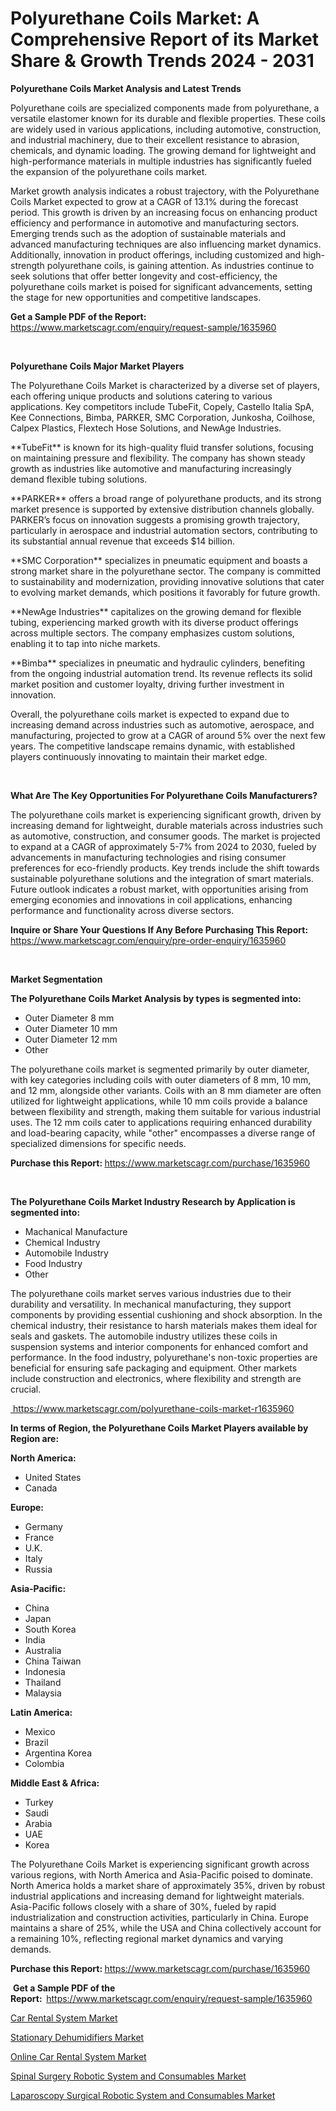 <p><h1>Polyurethane Coils Market: A Comprehensive Report of its Market Share & Growth Trends 2024 - 2031</h1></p><p><strong>Polyurethane Coils Market Analysis and Latest Trends</strong></p>
<p><p>Polyurethane coils are specialized components made from polyurethane, a versatile elastomer known for its durable and flexible properties. These coils are widely used in various applications, including automotive, construction, and industrial machinery, due to their excellent resistance to abrasion, chemicals, and dynamic loading. The growing demand for lightweight and high-performance materials in multiple industries has significantly fueled the expansion of the polyurethane coils market.</p><p>Market growth analysis indicates a robust trajectory, with the Polyurethane Coils Market expected to grow at a CAGR of 13.1% during the forecast period. This growth is driven by an increasing focus on enhancing product efficiency and performance in automotive and manufacturing sectors. Emerging trends such as the adoption of sustainable materials and advanced manufacturing techniques are also influencing market dynamics. Additionally, innovation in product offerings, including customized and high-strength polyurethane coils, is gaining attention. As industries continue to seek solutions that offer better longevity and cost-efficiency, the polyurethane coils market is poised for significant advancements, setting the stage for new opportunities and competitive landscapes.</p></p>
<p><strong>Get a Sample PDF of the Report:&nbsp;</strong> <a href="https://www.marketscagr.com/enquiry/request-sample/1635960?utm_campaign=1436&utm_medium=2&utm_source=Github&utm_content=ia&utm_term=11102024&utm_id=polyurethane-coils">https://www.marketscagr.com/enquiry/request-sample/1635960</a></p>
<p>&nbsp;</p>
<p><strong>Polyurethane Coils Major Market Players</strong></p>
<p><p>The Polyurethane Coils Market is characterized by a diverse set of players, each offering unique products and solutions catering to various applications. Key competitors include TubeFit, Copely, Castello Italia SpA, Kee Connections, Bimba, PARKER, SMC Corporation, Junkosha, Coilhose, Calpex Plastics, Flextech Hose Solutions, and NewAge Industries.</p><p>**TubeFit** is known for its high-quality fluid transfer solutions, focusing on maintaining pressure and flexibility. The company has shown steady growth as industries like automotive and manufacturing increasingly demand flexible tubing solutions.</p><p>**PARKER** offers a broad range of polyurethane products, and its strong market presence is supported by extensive distribution channels globally. PARKER’s focus on innovation suggests a promising growth trajectory, particularly in aerospace and industrial automation sectors, contributing to its substantial annual revenue that exceeds $14 billion.</p><p>**SMC Corporation** specializes in pneumatic equipment and boasts a strong market share in the polyurethane sector. The company is committed to sustainability and modernization, providing innovative solutions that cater to evolving market demands, which positions it favorably for future growth.</p><p>**NewAge Industries** capitalizes on the growing demand for flexible tubing, experiencing marked growth with its diverse product offerings across multiple sectors. The company emphasizes custom solutions, enabling it to tap into niche markets.</p><p>**Bimba** specializes in pneumatic and hydraulic cylinders, benefiting from the ongoing industrial automation trend. Its revenue reflects its solid market position and customer loyalty, driving further investment in innovation.</p><p>Overall, the polyurethane coils market is expected to expand due to increasing demand across industries such as automotive, aerospace, and manufacturing, projected to grow at a CAGR of around 5% over the next few years. The competitive landscape remains dynamic, with established players continuously innovating to maintain their market edge.</p></p>
<p>&nbsp;</p>
<p><strong>What Are The Key Opportunities For Polyurethane Coils Manufacturers?</strong></p>
<p><p>The polyurethane coils market is experiencing significant growth, driven by increasing demand for lightweight, durable materials across industries such as automotive, construction, and consumer goods. The market is projected to expand at a CAGR of approximately 5-7% from 2024 to 2030, fueled by advancements in manufacturing technologies and rising consumer preferences for eco-friendly products. Key trends include the shift towards sustainable polyurethane solutions and the integration of smart materials. Future outlook indicates a robust market, with opportunities arising from emerging economies and innovations in coil applications, enhancing performance and functionality across diverse sectors.</p></p>
<p><strong>Inquire or Share Your Questions If Any Before Purchasing This Report:</strong> <a href="https://www.marketscagr.com/enquiry/pre-order-enquiry/1635960?utm_campaign=1436&utm_medium=2&utm_source=Github&utm_content=ia&utm_term=11102024&utm_id=polyurethane-coils">https://www.marketscagr.com/enquiry/pre-order-enquiry/1635960</a></p>
<p>&nbsp;</p>
<p><strong>Market Segmentation</strong></p>
<p><strong>The Polyurethane Coils Market Analysis by types is segmented into:</strong></p>
<p><ul><li>Outer Diameter 8 mm</li><li>Outer Diameter 10 mm</li><li>Outer Diameter 12 mm</li><li>Other</li></ul></p>
<p><p>The polyurethane coils market is segmented primarily by outer diameter, with key categories including coils with outer diameters of 8 mm, 10 mm, and 12 mm, alongside other variants. Coils with an 8 mm diameter are often utilized for lightweight applications, while 10 mm coils provide a balance between flexibility and strength, making them suitable for various industrial uses. The 12 mm coils cater to applications requiring enhanced durability and load-bearing capacity, while "other" encompasses a diverse range of specialized dimensions for specific needs.</p></p>
<p><strong>Purchase this Report:&nbsp;</strong><a href="https://www.marketscagr.com/purchase/1635960?utm_campaign=1436&utm_medium=2&utm_source=Github&utm_content=ia&utm_term=11102024&utm_id=polyurethane-coils">https://www.marketscagr.com/purchase/1635960</a></p>
<p>&nbsp;</p>
<p><strong>The Polyurethane Coils Market Industry Research by Application is segmented into:</strong></p>
<p><ul><li>Machanical Manufacture</li><li>Chemical Industry</li><li>Automobile Industry</li><li>Food Industry</li><li>Other</li></ul></p>
<p><p>The polyurethane coils market serves various industries due to their durability and versatility. In mechanical manufacturing, they support components by providing essential cushioning and shock absorption. In the chemical industry, their resistance to harsh materials makes them ideal for seals and gaskets. The automobile industry utilizes these coils in suspension systems and interior components for enhanced comfort and performance. In the food industry, polyurethane's non-toxic properties are beneficial for ensuring safe packaging and equipment. Other markets include construction and electronics, where flexibility and strength are crucial.</p></p>
<p><a href="https://www.marketscagr.com/polyurethane-coils-market-r1635960?utm_campaign=1436&utm_medium=2&utm_source=Github&utm_content=ia&utm_term=11102024&utm_id=polyurethane-coils">&nbsp;https://www.marketscagr.com/polyurethane-coils-market-r1635960</a></p>
<p><strong>In terms of Region, the Polyurethane Coils Market Players available by Region are:</strong></p>
<p>
    <p> <strong> North America: </strong>
        <ul>
            <li>United States</li>
            <li>Canada</li>
        </ul>
        </p> 
    <p> <strong> Europe: </strong>
        <ul>
            <li>Germany</li>
            <li>France</li>
            <li>U.K.</li>
            <li>Italy</li>
            <li>Russia</li>
        </ul>
        </p> 
    <p> <strong> Asia-Pacific: </strong>
        <ul>
            <li>China</li>
            <li>Japan</li>
            <li>South Korea</li>
            <li>India</li>
            <li>Australia</li>
            <li>China Taiwan</li>
            <li>Indonesia</li>
            <li>Thailand</li>
            <li>Malaysia</li>
        </ul>
        </p> 
    <p> <strong> Latin America: </strong>
        <ul>
            <li>Mexico</li>
            <li>Brazil</li>
            <li>Argentina Korea</li>
            <li>Colombia</li>
        </ul>
        </p> 
    <p> <strong> Middle East & Africa: </strong>
        <ul>
            <li>Turkey</li>
            <li>Saudi</li>
            <li>Arabia</li>
            <li>UAE</li>
            <li>Korea</li>
        </ul>
    </p>
    </p>
<p><p>The Polyurethane Coils Market is experiencing significant growth across various regions, with North America and Asia-Pacific poised to dominate. North America holds a market share of approximately 35%, driven by robust industrial applications and increasing demand for lightweight materials. Asia-Pacific follows closely with a share of 30%, fueled by rapid industrialization and construction activities, particularly in China. Europe maintains a share of 25%, while the USA and China collectively account for a remaining 10%, reflecting regional market dynamics and varying demands.</p></p>
<p><strong>Purchase this Report: </strong><a href="https://www.marketscagr.com/purchase/1635960?utm_campaign=1436&utm_medium=2&utm_source=Github&utm_content=ia&utm_term=11102024&utm_id=polyurethane-coils">https://www.marketscagr.com/purchase/1635960</a></p>
<p>&nbsp;<strong>Get a Sample PDF of the Report:&nbsp;&nbsp;</strong><a href="https://www.marketscagr.com/enquiry/request-sample/1635960?utm_campaign=1436&utm_medium=2&utm_source=Github&utm_content=ia&utm_term=11102024&utm_id=polyurethane-coils">https://www.marketscagr.com/enquiry/request-sample/1635960</a></p>
<p><strong></strong></p>
<p><p><a href="https://github.com/bramarquesw0f/Market-Research-Report-List-1/blob/main/car-rental-system-market.md?utm_campaign=1436&utm_medium=2&utm_source=Github&utm_content=ia&utm_term=11102024&utm_id=polyurethane-coils">Car Rental System Market</a></p><p><a href="https://www.linkedin.com/pulse/stationary-dehumidifiers-market-overview-global-trends-future-ejx3f?utm_campaign=1436&utm_medium=2&utm_source=Github&utm_content=ia&utm_term=11102024&utm_id=polyurethane-coils">Stationary Dehumidifiers Market</a></p><p><a href="https://github.com/bansebnspene3/Market-Research-Report-List-1/blob/main/online-car-rental-system-market.md?utm_campaign=1436&utm_medium=2&utm_source=Github&utm_content=ia&utm_term=11102024&utm_id=polyurethane-coils">Online Car Rental System Market</a></p><p><a href="https://www.linkedin.com/pulse/spinal-surgery-robotic-system-consumables-market-growth-rpc4c?utm_campaign=1436&utm_medium=2&utm_source=Github&utm_content=ia&utm_term=11102024&utm_id=polyurethane-coils">Spinal Surgery Robotic System and Consumables Market</a></p><p><a href="https://www.linkedin.com/pulse/in-depth-analysis-global-laparoscopy-surgical-robotic-system-ivz2c?utm_campaign=1436&utm_medium=2&utm_source=Github&utm_content=ia&utm_term=11102024&utm_id=polyurethane-coils">Laparoscopy Surgical Robotic System and Consumables Market</a></p></p>
